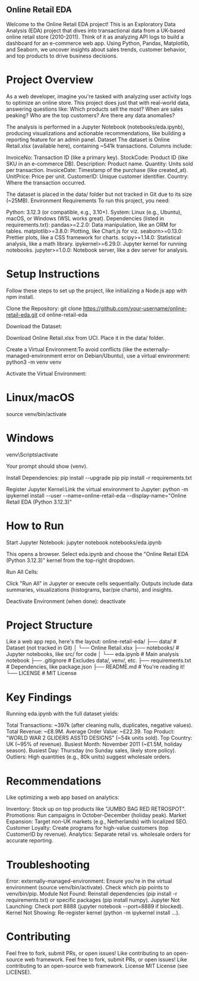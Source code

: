 ## Online Retail EDA
Welcome to the Online Retail EDA project! This is an Exploratory Data Analysis (EDA) project that dives into transactional data from a UK-based online retail store (2010-2011). Think of it as analyzing API logs to build a dashboard for an e-commerce web app. Using Python, Pandas, Matplotlib, and Seaborn, we uncover insights about sales trends, customer behavior, and top products to drive business decisions.
# Project Overview
As a web developer, imagine you're tasked with analyzing user activity logs to optimize an online store. This project does just that with real-world data, answering questions like:
Which products sell the most?
When are sales peaking?
Who are the top customers?
Are there any data anomalies?

The analysis is performed in a Jupyter Notebook (notebooks/eda.ipynb), producing visualizations and actionable recommendations, like building a reporting feature for an admin panel.
Dataset
The dataset is Online Retail.xlsx (available here), containing ~541k transactions. Columns include:

InvoiceNo: Transaction ID (like a primary key).
StockCode: Product ID (like SKU in an e-commerce DB).
Description: Product name.
Quantity: Units sold per transaction.
InvoiceDate: Timestamp of the purchase (like created_at).
UnitPrice: Price per unit.
CustomerID: Unique customer identifier.
Country: Where the transaction occurred.

The dataset is placed in the data/ folder but not tracked in Git due to its size (~25MB).
Environment Requirements
To run this project, you need:

Python: 3.12.3 (or compatible, e.g., 3.10+).
System: Linux (e.g., Ubuntu), macOS, or Windows (WSL works great).
Dependencies (listed in requirements.txt):
pandas>=2.2.0: Data manipulation, like an ORM for tables.
matplotlib>=3.8.0: Plotting, like Chart.js for viz.
seaborn>=0.13.0: Prettier plots, like a CSS framework for charts.
scipy>=1.14.0: Statistical analysis, like a math library.
ipykernel>=6.29.0: Jupyter kernel for running notebooks.
jupyter>=1.0.0: Notebook server, like a dev server for analysis.

# Setup Instructions
Follow these steps to set up the project, like initializing a Node.js app with npm install.

Clone the Repository:
git clone https://github.com/your-username/online-retail-eda.git
cd online-retail-eda

Download the Dataset:

Download Online Retail.xlsx from UCI.
Place it in the data/ folder.

Create a Virtual Environment:To avoid conflicts (like the externally-managed-environment error on Debian/Ubuntu), use a virtual environment:
python3 -m venv venv

Activate the Virtual Environment:
# Linux/macOS
source venv/bin/activate

# Windows
venv\Scripts\activate

Your prompt should show (venv).

Install Dependencies:
pip install --upgrade pip
pip install -r requirements.txt


Register Jupyter Kernel:Link the virtual environment to Jupyter:
python -m ipykernel install --user --name=online-retail-eda --display-name="Online Retail EDA (Python 3.12.3)"



# How to Run

Start Jupyter Notebook:
jupyter notebook notebooks/eda.ipynb

This opens a browser. Select eda.ipynb and choose the "Online Retail EDA (Python 3.12.3)" kernel from the top-right dropdown.

Run All Cells:

Click "Run All" in Jupyter or execute cells sequentially.
Outputs include data summaries, visualizations (histograms, bar/pie charts), and insights.

Deactivate Environment (when done):
deactivate

# Project Structure
Like a web app repo, here's the layout:
online-retail-eda/
├── data/                  # Dataset (not tracked in Git)
│   └── Online Retail.xlsx
├── notebooks/             # Jupyter notebooks, like src/ for code
│   └── eda.ipynb          # Main analysis notebook
├── .gitignore             # Excludes data/, venv/, etc.
├── requirements.txt       # Dependencies, like package.json
├── README.md             # You're reading it!
└── LICENSE               # MIT License

# Key Findings
Running eda.ipynb with the full dataset yields:

Total Transactions: ~397k (after cleaning nulls, duplicates, negative values).
Total Revenue: ~£8.9M.
Average Order Value: ~£22.39.
Top Product: "WORLD WAR 2 GLIDERS ASSTD DESIGNS" (~54k units sold).
Top Country: UK (~95% of revenue).
Busiest Month: November 2011 (~£1.5M, holiday season).
Busiest Day: Thursday (no Sunday sales, likely store policy).
Outliers: High quantities (e.g., 80k units) suggest wholesale orders.

# Recommendations
Like optimizing a web app based on analytics:

Inventory: Stock up on top products like "JUMBO BAG RED RETROSPOT".
Promotions: Run campaigns in October-December (holiday peak).
Market Expansion: Target non-UK markets (e.g., Netherlands) with localized SEO.
Customer Loyalty: Create programs for high-value customers (top CustomerID by revenue).
Analytics: Separate retail vs. wholesale orders for accurate reporting.

# Troubleshooting

Error: externally-managed-environment: Ensure you're in the virtual environment (source venv/bin/activate). Check which pip points to venv/bin/pip.
Module Not Found: Reinstall dependencies (pip install -r requirements.txt) or specific packages (pip install numpy).
Jupyter Not Launching: Check port 8888 (jupyter notebook --port=8889 if blocked).
Kernel Not Showing: Re-register kernel (python -m ipykernel install ...).

# Contributing
Feel free to fork, submit PRs, or open issues! Like contributing to an open-source web framework.
Feel free to fork, submit PRs, or open issues! Like contributing to an open-source web framework.
License
MIT License (see LICENSE).
